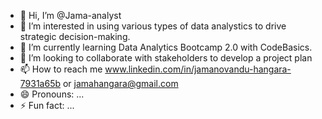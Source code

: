 - 👋 Hi, I’m @Jama-analyst
- 👀 I’m interested in using various types of data analystics to drive strategic decision-making.
- 🌱 I’m currently learning Data Analytics Bootcamp 2.0 with CodeBasics.
- 💞️ I’m looking to collaborate with stakeholders to develop a project plan
- 📫 How to reach me www.linkedin.com/in/jamanovandu-hangara-7931a65b or jamahangara@gmail.com
- 😄 Pronouns: ...
- ⚡ Fun fact: ...

<!---
Jama-analyst/Jama-analyst is a ✨ special ✨ repository because its `README.md` (this file) appears on your GitHub profile.
You can click the Preview link to take a look at your changes.
--->
